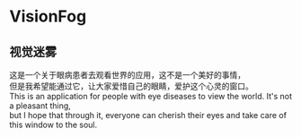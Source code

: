 # VisionFog
## 视觉迷雾
这是一个关于眼病患者去观看世界的应用，这不是一个美好的事情，      
但是我希望能通过它，让大家爱惜自己的眼睛，爱护这个心灵的窗口。        
This is an application for people with eye diseases to view the world. It's not a pleasant thing,        
but I hope that through it, everyone can cherish their eyes and take care of this window to the soul.
